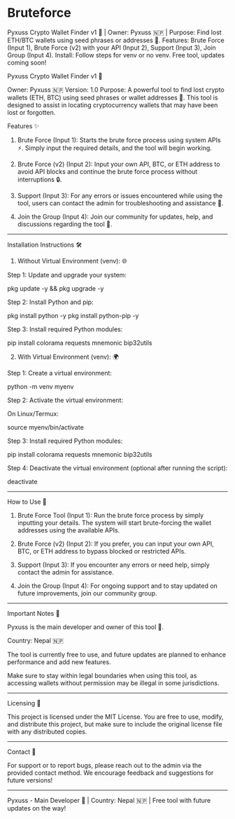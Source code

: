 # Bruteforce
Pyxuss Crypto Wallet Finder v1 🚀 | Owner: Pyxuss 🇳🇵 | Purpose: Find lost ETH/BTC wallets using seed phrases or addresses 🔑. Features: Brute Force (Input 1), Brute Force (v2) with your API (Input 2), Support (Input 3), Join Group (Input 4). Install: Follow steps for venv or no venv. Free tool, updates coming soon! 


Pyxuss Crypto Wallet Finder v1 🚀

Owner: Pyxuss 🇳🇵
Version: 1.0
Purpose: A powerful tool to find lost crypto wallets (ETH, BTC) using seed phrases or wallet addresses 🔑. This tool is designed to assist in locating cryptocurrency wallets that may have been lost or forgotten.


Features ✨

1. Brute Force (Input 1):
Starts the brute force process using system APIs ⚡️. Simply input the required details, and the tool will begin working.


2. Brute Force (v2) (Input 2):
Input your own API, BTC, or ETH address to avoid API blocks and continue the brute force process without interruptions 🔒.


3. Support (Input 3):
For any errors or issues encountered while using the tool, users can contact the admin for troubleshooting and assistance 📩.


4. Join the Group (Input 4):
Join our community for updates, help, and discussions regarding the tool 👥.




---

Installation Instructions 🛠

1. Without Virtual Environment (venv): 🌐

Step 1: Update and upgrade your system:

pkg update -y && pkg upgrade -y

Step 2: Install Python and pip:

pkg install python -y
pkg install python-pip -y

Step 3: Install required Python modules:

pip install colorama requests mnemonic bip32utils


2. With Virtual Environment (venv): 🌍

Step 1: Create a virtual environment:

python -m venv myenv

Step 2: Activate the virtual environment:

On Linux/Termux:

source myenv/bin/activate


Step 3: Install required Python modules:

pip install colorama requests mnemonic bip32utils

Step 4: Deactivate the virtual environment (optional after running the script):

deactivate



---

How to Use 🚀

1. Brute Force Tool (Input 1):
Run the brute force process by simply inputting your details. The system will start brute-forcing the wallet addresses using the available APIs.


2. Brute Force (v2) (Input 2):
If you prefer, you can input your own API, BTC, or ETH address to bypass blocked or restricted APIs.


3. Support (Input 3):
If you encounter any errors or need help, simply contact the admin for assistance.


4. Join the Group (Input 4):
For ongoing support and to stay updated on future improvements, join our community group.




---

Important Notes 📝

Pyxuss is the main developer and owner of this tool 🔐.

Country: Nepal 🇳🇵

The tool is currently free to use, and future updates are planned to enhance performance and add new features.

Make sure to stay within legal boundaries when using this tool, as accessing wallets without permission may be illegal in some jurisdictions.



---

Licensing 📜

This project is licensed under the MIT License. You are free to use, modify, and distribute this project, but make sure to include the original license file with any distributed copies.


---

Contact 📩

For support or to report bugs, please reach out to the admin via the provided contact method. We encourage feedback and suggestions for future versions!


---

Pyxuss - Main Developer 🔐 | Country: Nepal 🇳🇵 | Free tool with future updates on the way!

